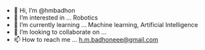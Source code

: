 - 👋 Hi, I’m @hmbadhon
- 👀 I’m interested in ... Robotics
- 🌱 I’m currently learning ... Machine learning, Artificial Intelligence
- 💞️ I’m looking to collaborate on ...
- 📫 How to reach me ... h.m.badhoneee@gmail.com

<!---
hmbadhon-robotics/hmbadhon-robotics is a ✨ special ✨ repository because its `README.md` (this file) appears on your GitHub profile.
You can click the Preview link to take a look at your changes.
--->
